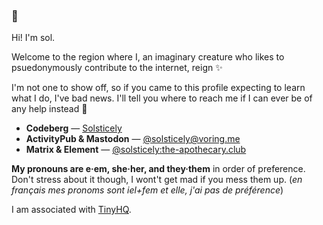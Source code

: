 ### 🌅

Hi! I'm sol.

Welcome to the region where I, an imaginary creature who likes to psuedonymously contribute to the internet, reign  ✨

I'm not one to show off, so if you came to this profile expecting to learn what I do, I've bad news. I'll tell you where to reach me if I can ever be of any help instead 👀

* **Codeberg** — [Solsticely](https://codeberg.org/Solsticely)
* **ActivityPub & Mastodon** — [@solsticely@voring.me](https://voring.me/@Solsticely)
* **Matrix & Element** — [@solsticely:the-apothecary.club](https://matrix.to/#/@solsticely:the-apothecary.club)

**My pronouns are e·em, she·her, and they·them** in order of preference. Don't stress about it though, I wont't get mad if you mess them up.
(_en français mes pronoms sont iel+fem et elle, j'ai pas de préférence_)

I am associated with [TinyHQ](https://codeberg.org/TinyHQ).
